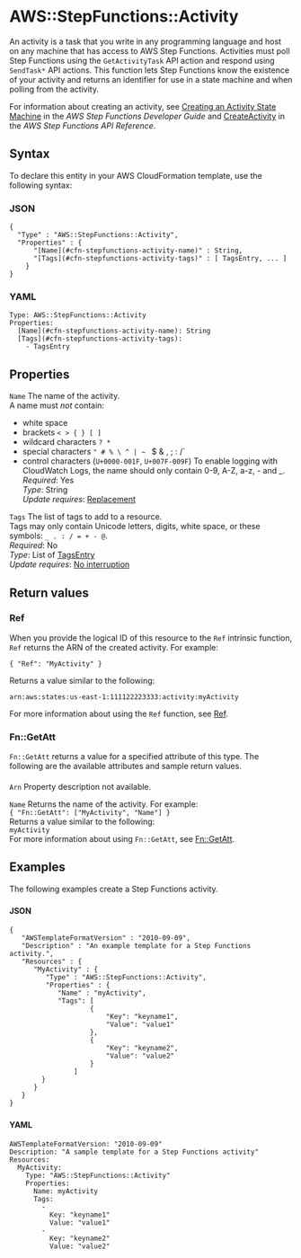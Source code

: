 # AWS::StepFunctions::Activity<a name="aws-resource-stepfunctions-activity"></a>

An activity is a task that you write in any programming language and host on any machine that has access to AWS Step Functions\. Activities must poll Step Functions using the `GetActivityTask` API action and respond using `SendTask*` API actions\. This function lets Step Functions know the existence of your activity and returns an identifier for use in a state machine and when polling from the activity\.

For information about creating an activity, see [Creating an Activity State Machine](https://docs.aws.amazon.com/step-functions/latest/dg/tutorial-creating-activity-state-machine.html) in the _AWS Step Functions Developer Guide_ and [CreateActivity](https://docs.aws.amazon.com/step-functions/latest/apireference/API_CreateActivity.html) in the _AWS Step Functions API Reference_\.

## Syntax<a name="aws-resource-stepfunctions-activity-syntax"></a>

To declare this entity in your AWS CloudFormation template, use the following syntax:

### JSON<a name="aws-resource-stepfunctions-activity-syntax.json"></a>

```
{
  "Type" : "AWS::StepFunctions::Activity",
  "Properties" : {
      "[Name](#cfn-stepfunctions-activity-name)" : String,
      "[Tags](#cfn-stepfunctions-activity-tags)" : [ TagsEntry, ... ]
    }
}
```

### YAML<a name="aws-resource-stepfunctions-activity-syntax.yaml"></a>

```
Type: AWS::StepFunctions::Activity
Properties:
  [Name](#cfn-stepfunctions-activity-name): String
  [Tags](#cfn-stepfunctions-activity-tags):
    - TagsEntry
```

## Properties<a name="aws-resource-stepfunctions-activity-properties"></a>

`Name` <a name="cfn-stepfunctions-activity-name"></a>
The name of the activity\.  
A name must _not_ contain:

- white space
- brackets `< > { } [ ]`
- wildcard characters `? *`
- special characters `" # % \ ^ | ~ ` $ & , ; : /`
- control characters \(`U+0000-001F`, `U+007F-009F`\)
  To enable logging with CloudWatch Logs, the name should only contain 0\-9, A\-Z, a\-z, \- and \_\.  
  _Required_: Yes  
  _Type_: String  
  _Update requires_: [Replacement](https://docs.aws.amazon.com/AWSCloudFormation/latest/UserGuide/using-cfn-updating-stacks-update-behaviors.html#update-replacement)

`Tags` <a name="cfn-stepfunctions-activity-tags"></a>
The list of tags to add to a resource\.  
Tags may only contain Unicode letters, digits, white space, or these symbols: `_ . : / = + - @`\.  
_Required_: No  
_Type_: List of [TagsEntry](aws-properties-stepfunctions-activity-tagsentry.md)  
_Update requires_: [No interruption](https://docs.aws.amazon.com/AWSCloudFormation/latest/UserGuide/using-cfn-updating-stacks-update-behaviors.html#update-no-interrupt)

## Return values<a name="aws-resource-stepfunctions-activity-return-values"></a>

### Ref<a name="aws-resource-stepfunctions-activity-return-values-ref"></a>

When you provide the logical ID of this resource to the `Ref` intrinsic function, `Ref` returns the ARN of the created activity\. For example:

`{ "Ref": "MyActivity" }`

Returns a value similar to the following:

`arn:aws:states:us-east-1:111122223333:activity:myActivity`

For more information about using the `Ref` function, see [Ref](https://docs.aws.amazon.com/AWSCloudFormation/latest/UserGuide/intrinsic-function-reference-ref.html)\.

### Fn::GetAtt<a name="aws-resource-stepfunctions-activity-return-values-fn--getatt"></a>

`Fn::GetAtt` returns a value for a specified attribute of this type\. The following are the available attributes and sample return values\.

#### <a name="aws-resource-stepfunctions-activity-return-values-fn--getatt-fn--getatt"></a>

`Arn` <a name="Arn-fn::getatt"></a>
Property description not available\.

`Name` <a name="Name-fn::getatt"></a>
Returns the name of the activity\. For example:  
 `{ "Fn::GetAtt": ["MyActivity", "Name"] }`  
Returns a value similar to the following:  
 `myActivity`  
For more information about using `Fn::GetAtt`, see [Fn::GetAtt](https://docs.aws.amazon.com/AWSCloudFormation/latest/UserGuide/intrinsic-function-reference-getatt.html)\.

## Examples<a name="aws-resource-stepfunctions-activity--examples"></a>

The following examples create a Step Functions activity\.

### <a name="aws-resource-stepfunctions-activity--examples--"></a>

#### JSON<a name="aws-resource-stepfunctions-activity--examples----json"></a>

```
{
   "AWSTemplateFormatVersion" : "2010-09-09",
   "Description" : "An example template for a Step Functions activity.",
   "Resources" : {
      "MyActivity" : {
         "Type" : "AWS::StepFunctions::Activity",
         "Properties" : {
            "Name" : "myActivity",
            "Tags": [
                    {
                        "Key": "keyname1",
                        "Value": "value1"
                    },
                    {
                        "Key": "keyname2",
                        "Value": "value2"
                    }
                ]
        }
      }
   }
}
```

### <a name="aws-resource-stepfunctions-activity--examples--"></a>

#### YAML<a name="aws-resource-stepfunctions-activity--examples----yaml"></a>

```
AWSTemplateFormatVersion: "2010-09-09"
Description: "A sample template for a Step Functions activity"
Resources:
  MyActivity:
    Type: "AWS::StepFunctions::Activity"
    Properties:
      Name: myActivity
      Tags:
        -
          Key: "keyname1"
          Value: "value1"
        -
          Key: "keyname2"
          Value: "value2"
```
